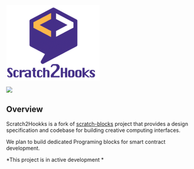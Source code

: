 <img src="logo.png" width="250">

![](https://cloud.githubusercontent.com/assets/747641/15227351/c37c09da-1854-11e6-8dc7-9a298f2b1f01.jpg)

## Overview
Scratch2Hookks is a fork of [scratch-blocks](https://github.com/LLK/scratch-blocks) project that provides a design specification and codebase for building creative computing interfaces. 

We plan to build dedicated Programing blocks for smart contract development.

*This project is in active development *
